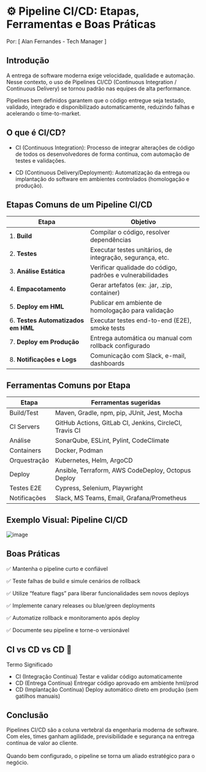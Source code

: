 # ⚙️ Pipeline CI/CD: Etapas, Ferramentas e Boas Práticas
Por: [ Alan Fernandes - Tech Manager ]

## Introdução
A entrega de software moderna exige velocidade, qualidade e automação. Nesse contexto, o uso de Pipelines CI/CD (Continuous Integration / Continuous Delivery) se tornou padrão nas equipes de alta performance.

Pipelines bem definidos garantem que o código entregue seja testado, validado, integrado e disponibilizado automaticamente, reduzindo falhas e acelerando o time-to-market.

## O que é CI/CD?
- CI (Continuous Integration): Processo de integrar alterações de código de todos os desenvolvedores de forma contínua, com automação de testes e validações.

- CD (Continuous Delivery/Deployment): Automatização da entrega ou implantação do software em ambientes controlados (homologação e produção).

## Etapas Comuns de um Pipeline CI/CD
| Etapa                              | Objetivo                                                  |
| ---------------------------------- | --------------------------------------------------------- |
| 1. **Build**                       | Compilar o código, resolver dependências                  |
| 2. **Testes**                      | Executar testes unitários, de integração, segurança, etc. |
| 3. **Análise Estática**            | Verificar qualidade do código, padrões e vulnerabilidades |
| 4. **Empacotamento**               | Gerar artefatos (ex: .jar, .zip, container)               |
| 5. **Deploy em HML**               | Publicar em ambiente de homologação para validação        |
| 6. **Testes Automatizados em HML** | Executar testes end-to-end (E2E), smoke tests             |
| 7. **Deploy em Produção**          | Entrega automática ou manual com rollback configurado     |
| 8. **Notificações e Logs**         | Comunicação com Slack, e-mail, dashboards                 |


## Ferramentas Comuns por Etapa
| Etapa        | Ferramentas sugeridas                                   |
| ------------ | ------------------------------------------------------- |
| Build/Test   | Maven, Gradle, npm, pip, JUnit, Jest, Mocha             |
| CI Servers   | GitHub Actions, GitLab CI, Jenkins, CircleCI, Travis CI |
| Análise      | SonarQube, ESLint, Pylint, CodeClimate                  |
| Containers   | Docker, Podman                                          |
| Orquestração | Kubernetes, Helm, ArgoCD                                |
| Deploy       | Ansible, Terraform, AWS CodeDeploy, Octopus Deploy      |
| Testes E2E   | Cypress, Selenium, Playwright                           |
| Notificações | Slack, MS Teams, Email, Grafana/Prometheus              |

## Exemplo Visual: Pipeline CI/CD
![image](https://github.com/user-attachments/assets/d574787b-d3d2-4850-9a18-1da6f935f971)

## Boas Práticas
✅ Mantenha o pipeline curto e confiável

✅ Teste falhas de build e simule cenários de rollback

✅ Utilize “feature flags” para liberar funcionalidades sem novos deploys

✅ Implemente canary releases ou blue/green deployments

✅ Automatize rollback e monitoramento após deploy

✅ Documente seu pipeline e torne-o versionável

## CI vs CD vs CD 🤔
Termo	Significado
- CI (Integração Contínua)	Testar e validar código automaticamente
- CD (Entrega Contínua)	Entregar código aprovado em ambiente hml/prod
- CD (Implantação Contínua)	Deploy automático direto em produção (sem gatilhos manuais)

## Conclusão
Pipelines CI/CD são a coluna vertebral da engenharia moderna de software. Com eles, times ganham agilidade, previsibilidade e segurança na entrega contínua de valor ao cliente. \
\
Quando bem configurado, o pipeline se torna um aliado estratégico para o negócio.

